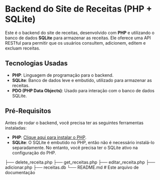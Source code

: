 # Backend do Site de Receitas (PHP + SQLite)

Este é o backend do site de receitas, desenvolvido com **PHP** e utilizando o banco de dados **SQLite** para armazenar as receitas. Ele oferece uma API RESTful para permitir que os usuários consultem, adicionem, editem e excluam receitas.

## Tecnologias Usadas

- **PHP**: Linguagem de programação para o backend.
- **SQLite**: Banco de dados leve e embutido, utilizado para armazenar as receitas.
- **PDO (PHP Data Objects)**: Usado para interação com o banco de dados SQLite.

## Pré-Requisitos

Antes de rodar o backend, você precisa ter as seguintes ferramentas instaladas:

- **PHP**: [Clique aqui para instalar o PHP](https://www.php.net/downloads.php).
- **SQLite**: O SQLite é embutido no PHP, então não é necessário instalá-lo separadamente. No entanto, você precisa ter o SQLite ativo na configuração do PHP.

├── delete_receita.php
├── get_receitas.php
├── editar_receita.php
├── adicionar.php
├── receitas.db
└── README.md          # Este arquivo de documentação

